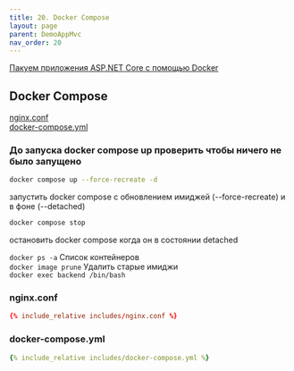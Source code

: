 ```yaml
---
title: 20. Docker Compose
layout: page
parent: DemoAppMvc
nav_order: 20
---
```

[Пакуем приложения ASP.NET Core с помощью Docker](https://habr.com/ru/company/microsoft/blog/435914/)  
## Docker Compose
[nginx.conf](#nginxconf)  
[docker-compose.yml](#docker-composeyml)  
### До запуска docker compose up проверить чтобы ничего не было запущено
```bash
docker compose up --force-recreate -d
```
запустить docker compose с обновлением имиджей (--force-recreate) и в фоне (--detached)  
```bash
docker compose stop
```
остановить docker compose когда он в состоянии detached  

`docker ps -a` Список контейнеров  
`docker image prune` Удалить старые имиджи  
`docker exec backend /bin/bash`
### nginx.conf
```conf
{% include_relative includes/nginx.conf %}
```

### docker-compose.yml  
```yml
{% include_relative includes/docker-compose.yml %}
```